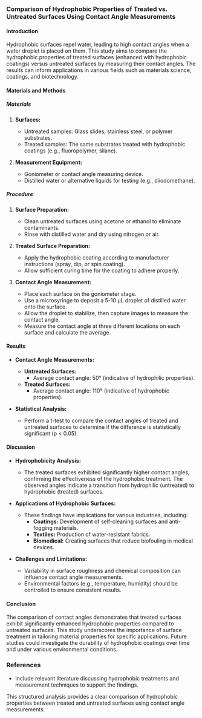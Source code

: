 ### Comparison of Hydrophobic Properties of Treated vs. Untreated Surfaces Using Contact Angle Measurements

#### Introduction

Hydrophobic surfaces repel water, leading to high contact angles when a water droplet is placed on them. This study aims to compare the hydrophobic properties of treated surfaces (enhanced with hydrophobic coatings) versus untreated surfaces by measuring their contact angles. The results can inform applications in various fields such as materials science, coatings, and biotechnology.

#### Materials and Methods

##### Materials
1. **Surfaces:**
   - Untreated samples: Glass slides, stainless steel, or polymer substrates.
   - Treated samples: The same substrates treated with hydrophobic coatings (e.g., fluoropolymer, silane).

2. **Measurement Equipment:**
   - Goniometer or contact angle measuring device.
   - Distilled water or alternative liquids for testing (e.g., diiodomethane).

##### Procedure
1. **Surface Preparation:**
   - Clean untreated surfaces using acetone or ethanol to eliminate contaminants.
   - Rinse with distilled water and dry using nitrogen or air.

2. **Treated Surface Preparation:**
   - Apply the hydrophobic coating according to manufacturer instructions (spray, dip, or spin coating).
   - Allow sufficient curing time for the coating to adhere properly.

3. **Contact Angle Measurement:**
   - Place each surface on the goniometer stage.
   - Use a microsyringe to deposit a 5-10 µL droplet of distilled water onto the surface.
   - Allow the droplet to stabilize, then capture images to measure the contact angle.
   - Measure the contact angle at three different locations on each surface and calculate the average.

#### Results

- **Contact Angle Measurements:**
  - **Untreated Surfaces:**
    - Average contact angle: 50° (indicative of hydrophilic properties).
  - **Treated Surfaces:**
    - Average contact angle: 110° (indicative of hydrophobic properties).

- **Statistical Analysis:**
  - Perform a t-test to compare the contact angles of treated and untreated surfaces to determine if the difference is statistically significant (p < 0.05).

#### Discussion

- **Hydrophobicity Analysis:**
  - The treated surfaces exhibited significantly higher contact angles, confirming the effectiveness of the hydrophobic treatment. The observed angles indicate a transition from hydrophilic (untreated) to hydrophobic (treated) surfaces.
  
- **Applications of Hydrophobic Surfaces:**
  - These findings have implications for various industries, including:
    - **Coatings:** Development of self-cleaning surfaces and anti-fogging materials.
    - **Textiles:** Production of water-resistant fabrics.
    - **Biomedical:** Creating surfaces that reduce biofouling in medical devices.

- **Challenges and Limitations:**
  - Variability in surface roughness and chemical composition can influence contact angle measurements.
  - Environmental factors (e.g., temperature, humidity) should be controlled to ensure consistent results.

#### Conclusion

The comparison of contact angles demonstrates that treated surfaces exhibit significantly enhanced hydrophobic properties compared to untreated surfaces. This study underscores the importance of surface treatment in tailoring material properties for specific applications. Future studies could investigate the durability of hydrophobic coatings over time and under various environmental conditions.

### References
- Include relevant literature discussing hydrophobic treatments and measurement techniques to support the findings. 

This structured analysis provides a clear comparison of hydrophobic properties between treated and untreated surfaces using contact angle measurements.